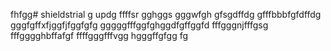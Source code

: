 fhfgg# shieldstrial
g
updg
ffffsr
gghggs
gggwfgh
gfsgdffdg
gfffbbbfgfdffdg
gggfgffхfjggfjfggfgfg
gggggfffggfghggdfgffggfd
fffgggnjfffgsg
fffgggghbffafgf
ffffgggfffvgg
hgggffgfgg
fg
